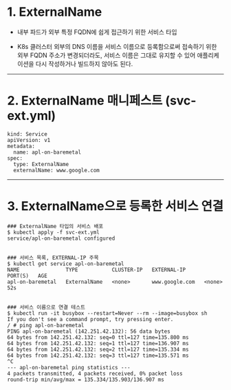 
# 1. ExternalName

+ 내부 파드가 외부 특정 FQDN에 쉽게 접근하기 위한 서비스 타입

+ K8s 클러스터 외부의 DNS 이름을 서비스 이름으로 등록함으로써 접속하기 위한 외부 FQDN 주소가 변경되더라도, 서비스 이름은 그대로 유지할 수 있어 애플리케이션을 다시 작성하거나 빌드하지 않아도 된다.

----

# 2. ExternalName 매니페스트 (svc-ext.yml)

```
kind: Service
apiVersion: v1
metadata:
  name: apl-on-baremetal
spec:
  type: ExternalName
  externalName: www.google.com
```

----

# 3. ExternalName으로 등록한 서비스 연결

```
### ExternalName 타입의 서비스 배포
$ kubectl apply -f svc-ext.yml
service/apl-on-baremetal configured


### 서비스 목록, EXTERNAL-IP 주목
$ kubectl get service apl-on-baremetal
NAME               TYPE           CLUSTER-IP   EXTERNAL-IP      PORT(S)   AGE
apl-on-baremetal   ExternalName   <none>       www.google.com   <none>    52s


### 서비스 이름으로 연결 테스트
$ kubectl run -it busybox --restart=Never --rm --image=busybox sh
If you don't see a command prompt, try pressing enter.
/ # ping apl-on-baremetal
PING apl-on-baremetal (142.251.42.132): 56 data bytes
64 bytes from 142.251.42.132: seq=0 ttl=127 time=135.800 ms
64 bytes from 142.251.42.132: seq=1 ttl=127 time=136.907 ms
64 bytes from 142.251.42.132: seq=2 ttl=127 time=135.334 ms
64 bytes from 142.251.42.132: seq=3 ttl=127 time=135.571 ms
^C
--- apl-on-baremetal ping statistics ---
4 packets transmitted, 4 packets received, 0% packet loss
round-trip min/avg/max = 135.334/135.903/136.907 ms
```